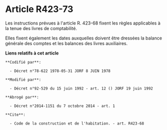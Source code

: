 # Article R423-73

Les instructions prévues à l'article R. 423-68 fixent les règles applicables à la tenue des livres de comptabilité.

Elles fixent également les dates auxquelles doivent être dressées la balance générale des comptes et les balances des livres
auxiliaires.

**Liens relatifs à cet article**

	**Codifié par**:

	  - Décret n°78-622 1978-05-31 JORF 8 JUIN 1978

	**Modifié par**:

	  - Décret n°92-529 du 15 juin 1992 - art. 12 () JORF 19 juin 1992

	**Abrogé par**:

	  - Décret n°2014-1151 du 7 octobre 2014 - art. 1

	**Cite**:

	  - Code de la construction et de l'habitation. - art. R423-68
